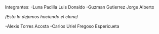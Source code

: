 Integrantes:
-Luna Padilla Luis Donaldo
-Guzman Gutierrez Jorge Alberto

/*Esto lo dejamos haciendo el clone*/

-Alexis Torres Acosta
-Carlos Uriel Fregoso Espericueta
